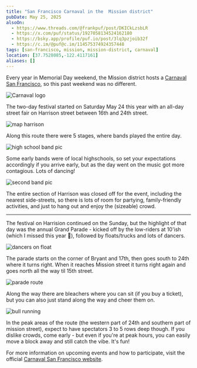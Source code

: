 ```yaml
---
title: "San Francisco Carnaval in the  Mission district"
pubDate: May 25, 2025
alsoOn:
  - https://www.threads.com/@frankpuf/post/DKICkLzsbLR
  - https://x.com/puf/status/1927058134524162180
  - https://bsky.app/profile/puf.io/post/3lq3pzjoib32f
  - https://c.im/@puf@c.im/114575374924357448
tags: [san-francisco, mission, mission-district, carnaval]
location: [37.7528085,-122.4117161]
aliases: []
---
```


Every year in Memorial Day weekend, the Mission district hosts a [Carnaval San Francisco][carnavalsite], so this past weekend was no different. 

![Carnaval logo](https://i.imgur.com/OOdnkTo.png)

The two-day festival started on Saturday May 24 this year with an all-day street fair on Harrison street between 16th and 24th street. 

![map harrison](https://i.imgur.com/Jq8xvVs.png)

Along this route there were 5 stages, where bands played the entire day.

![high school band pic](https://i.imgur.com/079uMzp.png)

Some early bands were of local highschools, so set your expectations accordingly if you arrive early, but as the day went on the music got more contagious. Lots of dancing!

![second band pic](https://i.imgur.com/Zm9myzp.png)

The entire section of Harrison was closed off for the event, including the nearest side-streets, so there is lots of room for partying, family-friendly activities, and just to hang out and enjoy the (sizeable) crowd.

---

The festival on Harrision continued on the Sunday, but the highlight of that day was the annual Grand Parade - kicked off by the low-riders at 10'ish (which I missed this year 🙊), followed by floats/trucks and lots of dancers.

![dancers on float](https://i.imgur.com/sCnUIJF.jpeg)

The parade starts on the corner of Bryant and 17th, then goes south to 24th where it turns right. When it reaches Mission street it turns right again and goes north all the way til 15th street. 

![parade route](https://i.imgur.com/al9vbXY.png)

Along the way there are bleachers where you can sit (if you buy a ticket), but you can also just stand along the way and cheer them on. 

![bull running](https://i.imgur.com/iF6i1Ml.gif)

In the peak areas of the route (the western part of 24th and southern part of mission street), expect to have spectators 3 to 5 rows deep though. If you dislike crowds, come early - but even if you're at peak hours, you can easily move a block away and still catch the vibe. It's fun!

For more information on upcoming events and how to participate, visit the official [Carnaval San Francisco website][carnavalsite].

 [carnavalsite]: https://carnavalsanfrancisco.org/